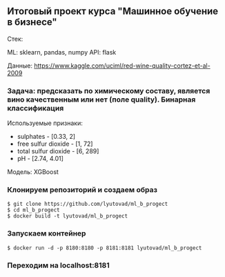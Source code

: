 ## Итоговый проект курса "Машинное обучение в бизнесе"

Стек:

ML: sklearn, pandas, numpy API: flask 

Данные: <https://www.kaggle.com/uciml/red-wine-quality-cortez-et-al-2009>

### Задача: предсказать по химическому составу, является вино качественным или нет (поле quality). Бинарная классификация

Используемые признаки:

- sulphates - [0.33, 2]
- free sulfur dioxide - [1, 72]
- total sulfur dioxide - [6, 289]
- pH - [2.74, 4.01]

Модель: XGBoost


### Клонируем репозиторий и создаем образ
```
$ git clone https://github.com/lyutovad/ml_b_progect
$ cd ml_b_progect
$ docker build -t lyutovad/ml_b_progect
```

### Запускаем контейнер

```
$ docker run -d -p 8180:8180 -p 8181:8181 lyutovad/ml_b_progect
```

### Переходим на localhost:8181
